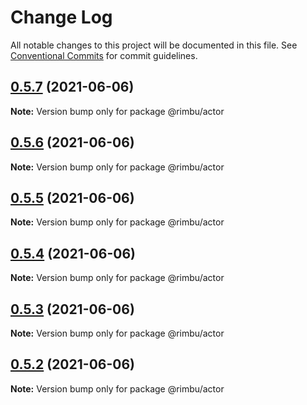 # Change Log

All notable changes to this project will be documented in this file.
See [Conventional Commits](https://conventionalcommits.org) for commit guidelines.

## [0.5.7](https://github.com/rimbu-org/rimbu/compare/@rimbu/actor@0.5.6...@rimbu/actor@0.5.7) (2021-06-06)

**Note:** Version bump only for package @rimbu/actor





## [0.5.6](https://github.com/rimbu-org/rimbu/compare/@rimbu/actor@0.5.5...@rimbu/actor@0.5.6) (2021-06-06)

**Note:** Version bump only for package @rimbu/actor





## [0.5.5](https://github.com/rimbu-org/rimbu/compare/@rimbu/actor@0.5.4...@rimbu/actor@0.5.5) (2021-06-06)

**Note:** Version bump only for package @rimbu/actor





## [0.5.4](https://github.com/rimbu-org/rimbu/compare/@rimbu/actor@0.5.3...@rimbu/actor@0.5.4) (2021-06-06)

**Note:** Version bump only for package @rimbu/actor





## [0.5.3](https://github.com/rimbu-org/rimbu/compare/@rimbu/actor@0.5.2...@rimbu/actor@0.5.3) (2021-06-06)

**Note:** Version bump only for package @rimbu/actor





## [0.5.2](https://github.com/rimbu-org/rimbu/compare/@rimbu/actor@0.5.1...@rimbu/actor@0.5.2) (2021-06-06)

**Note:** Version bump only for package @rimbu/actor
